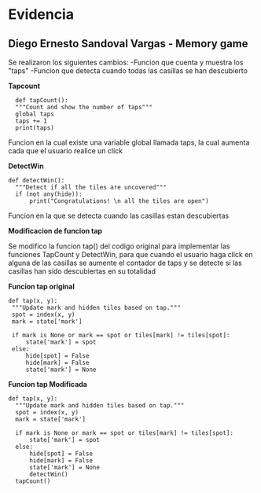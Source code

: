 # Evidencia
## Diego Ernesto Sandoval Vargas - Memory game

Se realizaron los siguientes cambios:
  -Funcion que cuenta y muestra los "taps"
  -Funcion que detecta cuando todas las casillas se han descubierto
  
  **Tapcount**
  
  ```
    def tapCount():
    """Count and show the number of taps"""
    global taps
    taps += 1
    print(taps)    
  ```
 Funcion en la cual existe una variable global llamada taps, la cual aumenta cada que el usuario realice un click
  
  **DetectWin**
  
  ```
  def detectWin():
    """Detect if all the tiles are uncovered"""
    if (not any(hide)):
        print("Congratulations! \n all the tiles are open")
  ```
  Funcion en la que se detecta cuando las casillas estan descubiertas
  
  **Modificacion de funcion tap**
  
  Se modifico la funcion tap() del codigo original para implementar las funciones TapCount y DetectWin, para que cuando el usuario haga click en alguna de las casillas se aumente el contador de taps y se detecte si las casillas han sido descubiertas en su totalidad
  
  **Funcion tap original**
   ```
   def tap(x, y):
    """Update mark and hidden tiles based on tap."""
    spot = index(x, y)
    mark = state['mark']

    if mark is None or mark == spot or tiles[mark] != tiles[spot]:
        state['mark'] = spot
    else:
        hide[spot] = False
        hide[mark] = False
        state['mark'] = None
   ```
   
   
 **Funcion tap Modificada**
  ```
  def tap(x, y):
    """Update mark and hidden tiles based on tap."""
    spot = index(x, y)
    mark = state['mark']

    if mark is None or mark == spot or tiles[mark] != tiles[spot]:
        state['mark'] = spot
    else:
        hide[spot] = False
        hide[mark] = False
        state['mark'] = None
        detectWin()
    tapCount()
  ```
    
  
